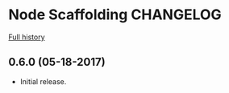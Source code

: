 # Node Scaffolding CHANGELOG

[Full history](https://github.com/habitat-sh/core-plans/commits/master/scaffolding-node)

## 0.6.0 (05-18-2017)

- Initial release.
